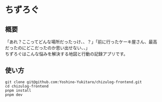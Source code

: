 # ちずろぐ

## 概要

「あれ？ここってどんな場所だったっけ、、？」「前に行ったケーキ屋さん、最高だったのにどこだったのか思い出せない、、」  
ちずろぐはこんな悩みを解決する地図と行動の記録アプリです。

## 使い方

```shell
git clone git@github.com:Yoshino-Yukitaro/chizulog-frontend.git
cd chizulog-frontend
pnpm install
pnpm dev
```
